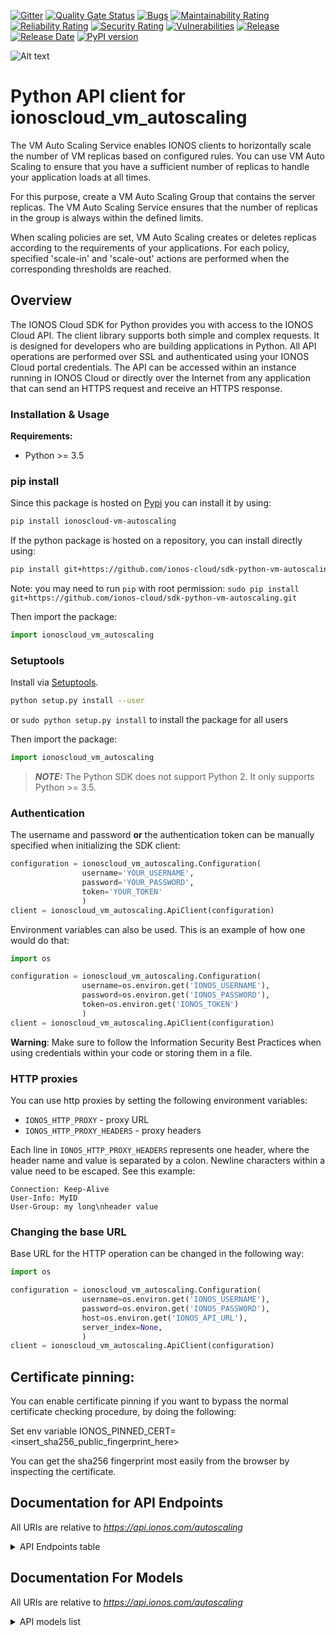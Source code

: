 [![Gitter](https://img.shields.io/gitter/room/ionos-cloud/sdk-general)](https://gitter.im/ionos-cloud/sdk-general)
[![Quality Gate Status](https://sonarcloud.io/api/project_badges/measure?project=sdk-python-vm-autoscaling&metric=alert_status)](https://sonarcloud.io/summary?id=sdk-python-vm-autoscaling)
[![Bugs](https://sonarcloud.io/api/project_badges/measure?project=sdk-python-vm-autoscaling&metric=bugs)](https://sonarcloud.io/summary/new_code?id=sdk-python-vm-autoscaling)
[![Maintainability Rating](https://sonarcloud.io/api/project_badges/measure?project=sdk-python-vm-autoscaling&metric=sqale_rating)](https://sonarcloud.io/summary/new_code?id=sdk-python-vm-autoscaling)
[![Reliability Rating](https://sonarcloud.io/api/project_badges/measure?project=sdk-python-vm-autoscaling&metric=reliability_rating)](https://sonarcloud.io/summary/new_code?id=sdk-python-vm-autoscaling)
[![Security Rating](https://sonarcloud.io/api/project_badges/measure?project=sdk-python-vm-autoscaling&metric=security_rating)](https://sonarcloud.io/summary/new_code?id=sdk-python-vm-autoscaling)
[![Vulnerabilities](https://sonarcloud.io/api/project_badges/measure?project=sdk-python-vm-autoscaling&metric=vulnerabilities)](https://sonarcloud.io/summary/new_code?id=sdk-python-vm-autoscaling)
[![Release](https://img.shields.io/github/v/release/ionos-cloud/sdk-python-vm-autoscaling.svg)](https://github.com/ionos-cloud/sdk-python-vm-autoscaling/releases/latest)
[![Release Date](https://img.shields.io/github/release-date/ionos-cloud/sdk-python-vm-autoscaling.svg)](https://github.com/ionos-cloud/sdk-python-vm-autoscaling/releases/latest)
[![PyPI version](https://img.shields.io/pypi/v/ionoscloud-vm-autoscaling)](https://pypi.org/project/ionoscloud-vm-autoscaling/)

![Alt text](.github/IONOS.CLOUD.BLU.svg?raw=true "Title")


# Python API client for ionoscloud_vm_autoscaling

The VM Auto Scaling Service enables IONOS clients to horizontally scale the number of VM replicas based on configured rules. You can use VM Auto Scaling to ensure that you have a sufficient number of replicas to handle your application loads at all times.

For this purpose, create a VM Auto Scaling Group that contains the server replicas. The VM Auto Scaling Service ensures that the number of replicas in the group is always within the defined limits.


When scaling policies are set, VM Auto Scaling creates or deletes replicas according to the requirements of your applications. For each policy, specified 'scale-in' and 'scale-out' actions are performed when the corresponding thresholds are reached.

## Overview
The IONOS Cloud SDK for Python provides you with access to the IONOS Cloud API. The client library supports both simple and complex requests. It is designed for developers who are building applications in Python. All API operations are performed over SSL and authenticated using your IONOS Cloud portal credentials. The API can be accessed within an instance running in IONOS Cloud or directly over the Internet from any application that can send an HTTPS request and receive an HTTPS response.


### Installation & Usage

**Requirements:**
- Python >= 3.5

### pip install

Since this package is hosted on [Pypi](https://pypi.org/) you can install it by using:

```bash
pip install ionoscloud-vm-autoscaling
```

If the python package is hosted on a repository, you can install directly using:

```bash
pip install git+https://github.com/ionos-cloud/sdk-python-vm-autoscaling.git
```

Note: you may need to run `pip` with root permission: `sudo pip install git+https://github.com/ionos-cloud/sdk-python-vm-autoscaling.git`

Then import the package:

```python
import ionoscloud_vm_autoscaling
```

### Setuptools

Install via [Setuptools](http://pypi.python.org/pypi/setuptools).

```bash
python setup.py install --user
```

or `sudo python setup.py install` to install the package for all users

Then import the package:

```python
import ionoscloud_vm_autoscaling
```

> **_NOTE:_**  The Python SDK does not support Python 2. It only supports Python >= 3.5.

### Authentication

The username and password **or** the authentication token can be manually specified when initializing the SDK client:

```python
configuration = ionoscloud_vm_autoscaling.Configuration(
                username='YOUR_USERNAME',
                password='YOUR_PASSWORD',
                token='YOUR_TOKEN'
                )
client = ionoscloud_vm_autoscaling.ApiClient(configuration)
```

Environment variables can also be used. This is an example of how one would do that:

```python
import os

configuration = ionoscloud_vm_autoscaling.Configuration(
                username=os.environ.get('IONOS_USERNAME'),
                password=os.environ.get('IONOS_PASSWORD'),
                token=os.environ.get('IONOS_TOKEN')
                )
client = ionoscloud_vm_autoscaling.ApiClient(configuration)
```

**Warning**: Make sure to follow the Information Security Best Practices when using credentials within your code or storing them in a file.


### HTTP proxies

You can use http proxies by setting the following environment variables:
- `IONOS_HTTP_PROXY` - proxy URL
- `IONOS_HTTP_PROXY_HEADERS` - proxy headers

Each line in `IONOS_HTTP_PROXY_HEADERS` represents one header, where the header name and value is separated by a colon. Newline characters within a value need to be escaped. See this example:
```
Connection: Keep-Alive
User-Info: MyID
User-Group: my long\nheader value
```


### Changing the base URL

Base URL for the HTTP operation can be changed in the following way:

```python
import os

configuration = ionoscloud_vm_autoscaling.Configuration(
                username=os.environ.get('IONOS_USERNAME'),
                password=os.environ.get('IONOS_PASSWORD'),
                host=os.environ.get('IONOS_API_URL'),
                server_index=None,
                )
client = ionoscloud_vm_autoscaling.ApiClient(configuration)
```

## Certificate pinning:

You can enable certificate pinning if you want to bypass the normal certificate checking procedure,
by doing the following:

Set env variable IONOS_PINNED_CERT=<insert_sha256_public_fingerprint_here>

You can get the sha256 fingerprint most easily from the browser by inspecting the certificate.


## Documentation for API Endpoints

All URIs are relative to *https://api.ionos.com/autoscaling*
<details >
    <summary title="Click to toggle">API Endpoints table</summary>


| Class | Method | HTTP request | Description |
| ------------- | ------------- | ------------- | ------------- |
| AutoScalingGroupsApi | [**groups_actions_find_by_id**](docs/api/AutoScalingGroupsApi.md#groups_actions_find_by_id) | **GET** /groups/{groupId}/actions/{actionId} | Get Scaling Action Details by ID |
| AutoScalingGroupsApi | [**groups_actions_get**](docs/api/AutoScalingGroupsApi.md#groups_actions_get) | **GET** /groups/{groupId}/actions | Get Scaling Actions |
| AutoScalingGroupsApi | [**groups_delete**](docs/api/AutoScalingGroupsApi.md#groups_delete) | **DELETE** /groups/{groupId} | Delete a VM Auto Scaling Group by ID |
| AutoScalingGroupsApi | [**groups_find_by_id**](docs/api/AutoScalingGroupsApi.md#groups_find_by_id) | **GET** /groups/{groupId} | Get an Auto Scaling by ID |
| AutoScalingGroupsApi | [**groups_get**](docs/api/AutoScalingGroupsApi.md#groups_get) | **GET** /groups | Get VM Auto Scaling Groups |
| AutoScalingGroupsApi | [**groups_post**](docs/api/AutoScalingGroupsApi.md#groups_post) | **POST** /groups | Create a VM Auto Scaling Group |
| AutoScalingGroupsApi | [**groups_put**](docs/api/AutoScalingGroupsApi.md#groups_put) | **PUT** /groups/{groupId} | Update a VM Auto Scaling Group by ID |
| AutoScalingGroupsApi | [**groups_servers_find_by_id**](docs/api/AutoScalingGroupsApi.md#groups_servers_find_by_id) | **GET** /groups/{groupId}/servers/{serverId} | Get VM Auto Scaling Group Server by ID |
| AutoScalingGroupsApi | [**groups_servers_get**](docs/api/AutoScalingGroupsApi.md#groups_servers_get) | **GET** /groups/{groupId}/servers | Get VM Auto Scaling Group Servers |

</details>

## Documentation For Models

All URIs are relative to *https://api.ionos.com/autoscaling*
<details >
<summary title="Click to toggle">API models list</summary>

 - [Action](docs/models/Action)
 - [ActionAmount](docs/models/ActionAmount)
 - [ActionCollection](docs/models/ActionCollection)
 - [ActionProperties](docs/models/ActionProperties)
 - [ActionResource](docs/models/ActionResource)
 - [ActionStatus](docs/models/ActionStatus)
 - [ActionType](docs/models/ActionType)
 - [ActionsLinkResource](docs/models/ActionsLinkResource)
 - [AvailabilityZone](docs/models/AvailabilityZone)
 - [BusType](docs/models/BusType)
 - [CpuFamily](docs/models/CpuFamily)
 - [DatacenterServer](docs/models/DatacenterServer)
 - [Error401](docs/models/Error401)
 - [Error401Message](docs/models/Error401Message)
 - [Error404](docs/models/Error404)
 - [Error404Message](docs/models/Error404Message)
 - [ErrorAuthorize](docs/models/ErrorAuthorize)
 - [ErrorAuthorizeMessage](docs/models/ErrorAuthorizeMessage)
 - [ErrorGroupValidate](docs/models/ErrorGroupValidate)
 - [ErrorGroupValidateMessage](docs/models/ErrorGroupValidateMessage)
 - [ErrorMessage](docs/models/ErrorMessage)
 - [ErrorMessageParse](docs/models/ErrorMessageParse)
 - [Group](docs/models/Group)
 - [GroupCollection](docs/models/GroupCollection)
 - [GroupEntities](docs/models/GroupEntities)
 - [GroupPolicy](docs/models/GroupPolicy)
 - [GroupPolicyScaleInAction](docs/models/GroupPolicyScaleInAction)
 - [GroupPolicyScaleOutAction](docs/models/GroupPolicyScaleOutAction)
 - [GroupPost](docs/models/GroupPost)
 - [GroupPostEntities](docs/models/GroupPostEntities)
 - [GroupPostResponse](docs/models/GroupPostResponse)
 - [GroupProperties](docs/models/GroupProperties)
 - [GroupPropertiesDatacenter](docs/models/GroupPropertiesDatacenter)
 - [GroupPut](docs/models/GroupPut)
 - [GroupPutProperties](docs/models/GroupPutProperties)
 - [GroupPutPropertiesDatacenter](docs/models/GroupPutPropertiesDatacenter)
 - [GroupResource](docs/models/GroupResource)
 - [Metadata](docs/models/Metadata)
 - [MetadataBasic](docs/models/MetadataBasic)
 - [MetadataState](docs/models/MetadataState)
 - [Metric](docs/models/Metric)
 - [NicFirewallRule](docs/models/NicFirewallRule)
 - [NicFlowLog](docs/models/NicFlowLog)
 - [ParseError](docs/models/ParseError)
 - [QueryUnit](docs/models/QueryUnit)
 - [ReplicaNic](docs/models/ReplicaNic)
 - [ReplicaPropertiesPost](docs/models/ReplicaPropertiesPost)
 - [ReplicaVolumePost](docs/models/ReplicaVolumePost)
 - [Server](docs/models/Server)
 - [ServerCollection](docs/models/ServerCollection)
 - [ServerProperties](docs/models/ServerProperties)
 - [ServersLinkResource](docs/models/ServersLinkResource)
 - [TargetGroup](docs/models/TargetGroup)
 - [TerminationPolicyType](docs/models/TerminationPolicyType)
 - [VolumeHwType](docs/models/VolumeHwType)


[[Back to API list]](#documentation-for-api-endpoints) [[Back to Model list]](#documentation-for-models)

</details>